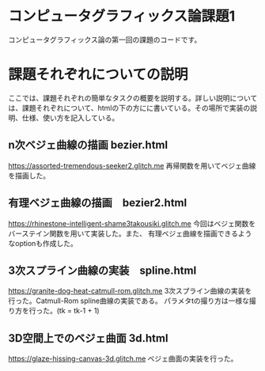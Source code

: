 # コンピュータグラフィックス論課題1

コンピュータグラフィックス論の第一回の課題のコードです。

# 課題それぞれについての説明

  ここでは、課題それぞれの簡単なタスクの概要を説明する。詳しい説明については、課題それぞれについて、htmlの下の方にに書いている。その場所で実装の説明、仕様、使い方を記入している。

## n次ベジェ曲線の描画 bezier.html
  https://assorted-tremendous-seeker2.glitch.me
  再帰関数を用いてベジェ曲線を描画した。


## 有理ベジェ曲線の描画　bezier2.html
  https://rhinestone-intelligent-shame3takousiki.glitch.me
  今回はベジェ関数をバーステイン関数を用いて実装した。また、 有理ベジェ曲線を描画できるようなoptionも作成した。

## 3次スプライン曲線の実装　spline.html
  https://granite-dog-heat-catmull-rom.glitch.me
  3次スプライン曲線の実装を行った。Catmull-Rom spline曲線の実装である。
  パラメタtの撮り方は一様な撮り方を行った。(tk = tk-1 + 1)

## 3D空間上でのベジェ曲面 3d.html
  https://glaze-hissing-canvas-3d.glitch.me
  ベジェ曲面の実装を行った。



